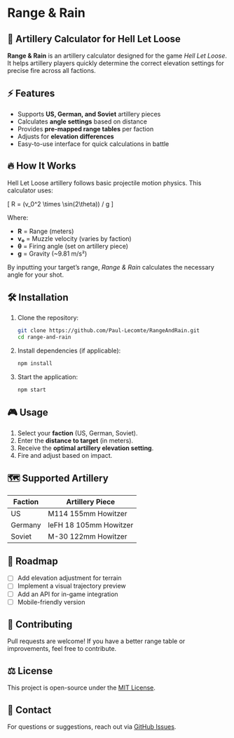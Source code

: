 # Range & Rain

## 🎯 Artillery Calculator for Hell Let Loose

**Range & Rain** is an artillery calculator designed for the game *Hell Let Loose*. It helps artillery players quickly determine the correct elevation settings for precise fire across all factions.

## ⚡ Features

- Supports **US, German, and Soviet** artillery pieces
- Calculates **angle settings** based on distance
- Provides **pre-mapped range tables** per faction
- Adjusts for **elevation differences**
- Easy-to-use interface for quick calculations in battle

## 🔥 How It Works

Hell Let Loose artillery follows basic projectile motion physics. This calculator uses:

\[ R = (v_0^2 \times \sin(2\theta)) / g \]

Where:
- **R** = Range (meters)
- **v₀** = Muzzle velocity (varies by faction)
- **θ** = Firing angle (set on artillery piece)
- **g** = Gravity (~9.81 m/s²)

By inputting your target’s range, *Range & Rain* calculates the necessary angle for your shot.

## 🛠️ Installation

1. Clone the repository:
   ```bash
   git clone https://github.com/Paul-Lecomte/RangeAndRain.git
   cd range-and-rain
   ```
2. Install dependencies (if applicable):
   ```bash
   npm install
   ```
3. Start the application:
   ```bash
   npm start
   ```

## 🎮 Usage

1. Select your **faction** (US, German, Soviet).
2. Enter the **distance to target** (in meters).
3. Receive the **optimal artillery elevation setting**.
4. Fire and adjust based on impact.

## 🗺️ Supported Artillery
| Faction  | Artillery Piece          |
|----------|--------------------------|
| US       | M114 155mm Howitzer      |
| Germany  | leFH 18 105mm Howitzer   |
| Soviet   | M-30 122mm Howitzer      |

## 📌 Roadmap
- [ ] Add elevation adjustment for terrain
- [ ] Implement a visual trajectory preview
- [ ] Add an API for in-game integration
- [ ] Mobile-friendly version

## 🤝 Contributing
Pull requests are welcome! If you have a better range table or improvements, feel free to contribute.

## ⚖️ License
This project is open-source under the [MIT License](LICENSE).

## 📧 Contact
For questions or suggestions, reach out via [GitHub Issues](https://github.com/Paul-Lecomte/RangeAndRain/issues).